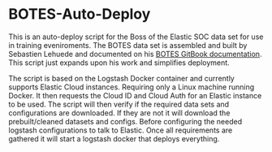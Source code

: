 # BOTES-Auto-Deploy

This is an auto-deploy script for the Boss of the Elastic SOC data set for use in training eveniroments. The BOTES data set is assembled and built by Sebastien Lehuede and documented on his [BOTES GitBook documentation](https://botes.gitbook.io/botes-dataset/). This script just expands upon his work and simplifies deployment.

The script is based on the Logstash Docker container and currently supports Elastic Cloud instances. Requiring only a Linux machine running Docker. It then requests the Cloud ID and Cloud Auth for an Elastic instance to be used. The script will then verify if the required data sets and configurations are downloaded. If they are not it will download the prebuilt/cleaned datasets and configs. Before configuring the needed logstash configurations to talk to Elastic. Once all requirements are gathered it will start a logstash docker that deploys everything.
